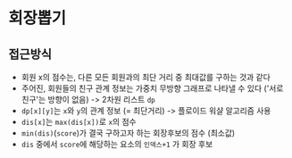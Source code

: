 # 회장뽑기

## 접근방식

- 회원 x의 점수는, 다른 모든 회원과의 최단 거리 중 최대값를 구하는 것과 같다
- 주어진, 회원들의 친구 관계 정보는 가중치 무방향 그래프로 나타낼 수 있다 ('서로 친구'는 방향이 없음) -> 2차원 리스트 `dp`
- `dp[x][y]`는 `x`와 `y`의 관계 정보 (= 최단거리) -> 플로이드 워샬 알고리즘 사용
- `dis[x]`는 `max(dis[x])`로 `x`의 점수
- `min(dis)`(`score`)가 결국 구하고자 하는 회장후보의 점수 (최소값)
- `dis` 중에서 `score`에 해당하는 요소의 `인덱스+1` 가 회장 후보
